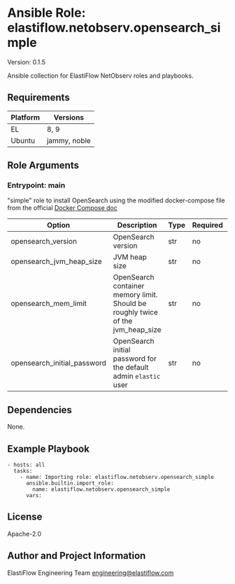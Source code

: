 <!-- BEGIN_ANSIBLE_DOCS -->
# Ansible Role: elastiflow.netobserv.opensearch_simple
Version: 0.1.5

Ansible collection for ElastiFlow NetObserv roles and playbooks.


## Requirements

| Platform | Versions |
| -------- | -------- |
| EL | 8, 9 |
| Ubuntu | jammy, noble |

## Role Arguments


### Entrypoint: main

"simple" role to install OpenSearch using the modified docker-compose file from the official [Docker Compose doc](https://docs.opensearch.org/docs/latest/install-and-configure/install-opensearch/docker/#sample-docker-composeyml)


|Option|Description|Type|Required|Default|
|---|---|---|---|---|
| opensearch_version | OpenSearch version | str | no | `3.2.0` |
| opensearch_jvm_heap_size | JVM heap size | str | no | `5g` |
| opensearch_mem_limit | OpenSearch container memory limit. Should be roughly twice of the jvm_heap_size | str | no | `10g` |
| opensearch_initial_password | OpenSearch initial password for the default admin `elastic` user | str | no | `Strong1pass!` |



## Dependencies
None.

## Example Playbook

```
- hosts: all
  tasks:
    - name: Importing role: elastiflow.netobserv.opensearch_simple
      ansible.builtin.import_role:
        name: elastiflow.netobserv.opensearch_simple
      vars:
```

## License

Apache-2.0

## Author and Project Information
ElastiFlow Engineering Team <engineering@elastiflow.com>

<!-- END_ANSIBLE_DOCS -->

